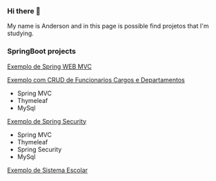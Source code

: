 ### Hi there 👋
My name is Anderson and in this page is possible find projetos that I'm studying.

### SpringBoot projects
[Exemplo de Spring WEB MVC](https://github.com/andersonmell0/spring-web-mvc)

[Exemplo com CRUD de Funcionarios Cargos e Departamentos](https://github.com/andersonmell0/demo-mvc)
- Spring MVC
- Thymeleaf
- MySql

[Exemplo de Spring Security](https://github.com/andersonmell0/demo-security)
- Spring MVC
- Thymeleaf
- Spring Security
- MySql

[Exemplo de Sistema Escolar](https://github.com/andersonmell0/escolar)

<!--
**andersonmell0/andersonmell0** is a ✨ _special_ ✨ repository because its `README.md` (this file) appears on your GitHub profile.

Here are some ideas to get you started:

- 🔭 I’m currently working on ...
- 🌱 I’m currently learning ...
- 👯 I’m looking to collaborate on ...
- 🤔 I’m looking for help with ...
- 💬 Ask me about ...
- 📫 How to reach me: ...
- 😄 Pronouns: ...
- ⚡ Fun fact: ...
-->
